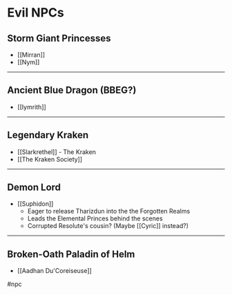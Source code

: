 # Evil NPCs

## Storm Giant Princesses
- [[Mirran]]
- [[Nym]]

---

## Ancient Blue Dragon (BBEG?)
- [[Iymrith]]

---
## Legendary Kraken
- [[Slarkrethel]] - The Kraken
- [[The Kraken Society]]


---

## Demon Lord
- [[Suphidon]]
	- Eager to release Tharizdun into the the Forgotten Realms
	- Leads the Elemental Princes behind the scenes
	- Corrupted Resolute's cousin? (Maybe [[Cyric]] instead?)


---

## Broken-Oath Paladin of Helm
- [[Aadhan Du'Coreiseuse]]


#npc 
